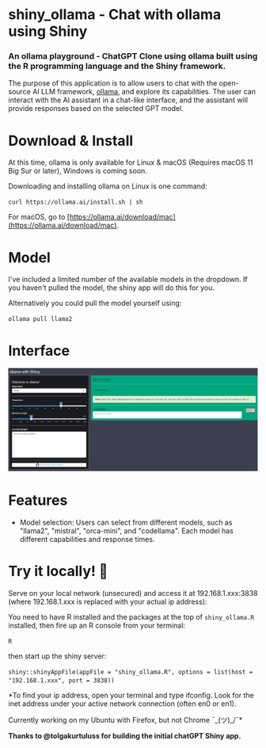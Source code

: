 # shiny_ollama - Chat with ollama using Shiny

### An ollama playground - ChatGPT Clone using ollama built using the R programming language and the Shiny framework. 

The purpose of this application is to allow users to chat with the open-source AI LLM framework, [ollama](https://ollama.ai/), and explore its capabilities. The user can interact with the AI assistant in a chat-like interface, and the assistant will provide responses based on the selected GPT model.

# Download & Install

At this time, ollama is only available for Linux & macOS (Requires macOS 11 Big Sur or later), Windows is coming soon.

Downloading and installing ollama on Linux is one command:

`curl https://ollama.ai/install.sh | sh`

For macOS, go to [https://ollama.ai/download/mac](https://ollama.ai/download/mac).

# Model

I've included a limited number of the available models in the dropdown. If you haven't pulled the model, the shiny app will do this for you.

Alternatively you could pull the model yourself using:

`ollama pull llama2`

# Interface

![](https://raw.githubusercontent.com/TroyHernandez/shiny_ollama/main/uiexample.png)

# Features

* Model selection: Users can select from different models, such as "llama2", "mistral", "orca-mini", and "codellama". Each model has different capabilities and response times.

# Try it locally! 🚀

Serve on your local network (unsecured) and access it at 192.168.1.xxx:3838 (where 192.168.1.xxx is replaced with your actual ip address):

You need to have R installed and the packages at the top of `shiny_ollama.R` installed, then fire up an R console from your terminal:

`R`

then start up the shiny server:

`shiny::shinyAppFile(appFile = "shiny_ollama.R", options = list(host = "192.168.1.xxx", port = 3838))`

*To find your ip address, open your terminal and type ifconfig. Look for the inet address under your active network connection (often en0 or en1).

Currently working on my Ubuntu with Firefox, but not Chrome ¯\_(ツ)_/¯*

**Thanks to @tolgakurtuluss for building the initial chatGPT Shiny app.**
